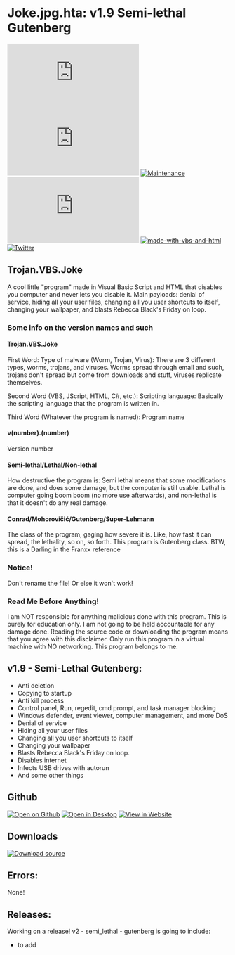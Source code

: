 # Joke.jpg.hta: v1.9 Semi-lethal Gutenberg
[![Issues](https://img.shields.io/github/issues/GuyRoosevelt/Joke.jpg.hta)](https://github.com/GuyRoosevelt/Joke.jpg.hta/issues)
[![Release](https://img.shields.io/github/v/release/GuyRoosevelt/Joke.jpg.hta?include_prereleases)](https://github.com/GuyRoosevelt/Joke.jpg.hta/releases)
[![Maintenance](https://img.shields.io/maintenance/yes/2020)](https://github.com/GuyRoosevelt/Joke.jpg.hta/graphs/commit-activity)
[![License](https://img.shields.io/github/license/GuyRoosevelt/Joke.jpg.hta)](https://github.com/GuyRoosevelt/Joke.jpg.hta/blob/main/LICENSE)
[![made-with-vbs-and-html](https://img.shields.io/badge/Made%20With-VBS%20and%20HTML-blue)](https://en.wikipedia.org/wiki/VBScript)
[![Twitter](https://img.shields.io/twitter/url?url=https%3A%2F%2Fgithub.com%2FGuyRoosevelt%2FJoke.jpg.hta)](https://twitter.com/GuyRoosevelt1)

## Trojan.VBS.Joke

A cool little "program" made in Visual Basic Script and HTML that disables you computer and never lets you disable it. Main payloads: denial of service, hiding all your user files, changing all you user shortcuts to itself, changing your wallpaper, and blasts Rebecca Black's Friday on loop.

### Some info on the version names and such
#### Trojan.VBS.Joke
First Word: Type of malware (Worm, Trojan, Virus): There are 3 different types, worms, trojans, and viruses. Worms spread through email and such, trojans don't spread but come from downloads and stuff, viruses replicate themselves.

Second Word (VBS, JScript, HTML, C#, etc.): Scripting language: Basically the scripting language that the program is written in.

Third Word (Whatever the program is named): Program name
#### v(number).(number)
Version number
#### Semi-lethal/Lethal/Non-lethal
How destructive the program is: Semi lethal means that some modifications are done, and does some damage, but the computer is still usable. Lethal is computer going boom boom (no more use afterwards), and non-lethal is that it doesn't do any real damage. 
#### Conrad/Mohorovičić/Gutenberg/Super-Lehmann
The class of the program, gaging how severe it is. Like, how fast it can spread, the lethality, so on, so forth. This program is Gutenberg class. BTW, this is a Darling in the Franxx reference

### Notice!
Don't rename the file! Or else it won't work!

### Read Me Before Anything!
I am NOT responsible for anything malicious done with this program. This is purely for education only. I am not going to be held accountable for any damage done. Reading the source code or downloading the program means that you agree with this disclaimer. Only run this program in a virtual machine with NO networking. This program belongs to me.

## v1.9 - Semi-Lethal Gutenberg:

- Anti deletion
- Copying to startup
- Anti kill process
- Control panel, Run, regedit, cmd prompt, and task manager blocking
- Windows defender, event viewer, computer management, and more DoS
- Denial of service
- Hiding all your user files
- Changing all you user shortcuts to itself
- Changing your wallpaper
- Blasts Rebecca Black's Friday on loop.
- Disables internet
- Infects USB drives with autorun
- And some other things

## Github
[![Open on Github](https://img.shields.io/badge/Open-On%20Github-lightgrey?logo=github&style=flat)](https://github.com/GuyRoosevelt/Joke.jpg.hta)
[![Open in Desktop](https://img.shields.io/badge/Open-With%20Github%20Desktop-green?style=flat&logo=github)](x-github-client://openRepo/https://github.com/GuyRoosevelt/Joke.jpg.hta)
[![View in Website](https://img.shields.io/badge/View-in%20Website-blue?style=flat&logo=github)](https://guyroosevelt.github.io/Joke.jpg.hta/)

## Downloads
[![Download source](https://img.shields.io/badge/Download-Source-red?style=flat&logo=github)](https://github.com/GuyRoosevelt/Joke.jpg.hta/archive/main.zip)

## Errors:
None!

## Releases:
Working on a release! v2 - semi_lethal - gutenberg is going to include:

- to add
